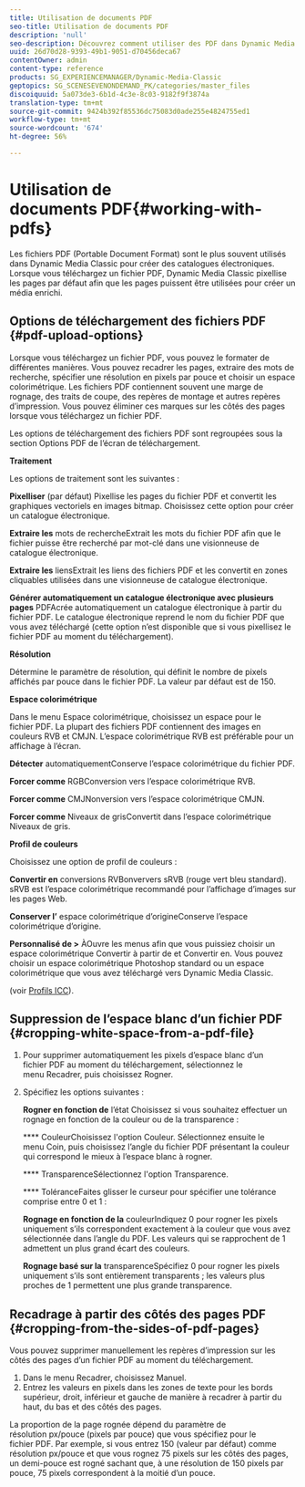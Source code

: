 ```yaml
---
title: Utilisation de documents PDF
seo-title: Utilisation de documents PDF
description: 'null'
seo-description: Découvrez comment utiliser des PDF dans Dynamic Media Classic.
uuid: 26d70d28-9393-49b1-9051-d70456deca67
contentOwner: admin
content-type: reference
products: SG_EXPERIENCEMANAGER/Dynamic-Media-Classic
geptopics: SG_SCENESEVENONDEMAND_PK/categories/master_files
discoiquuid: 5a073de3-6b1d-4c3e-8c03-9182f9f3874a
translation-type: tm+mt
source-git-commit: 9424b392f85536dc75083d0ade255e4824755ed1
workflow-type: tm+mt
source-wordcount: '674'
ht-degree: 56%

---
```



# Utilisation de documents PDF{#working-with-pdfs}

Les fichiers PDF (Portable Document Format) sont le plus souvent utilisés dans Dynamic Media Classic pour créer des catalogues électroniques. Lorsque vous téléchargez un fichier PDF, Dynamic Media Classic pixellise les pages par défaut afin que les pages puissent être utilisées pour créer un média enrichi.

## Options de téléchargement des fichiers PDF {#pdf-upload-options}

Lorsque vous téléchargez un fichier PDF, vous pouvez le formater de différentes manières. Vous pouvez recadrer les pages, extraire des mots de recherche, spécifier une résolution en pixels par pouce et choisir un espace colorimétrique. Les fichiers PDF contiennent souvent une marge de rognage, des traits de coupe, des repères de montage et autres repères d’impression. Vous pouvez éliminer ces marques sur les côtés des pages lorsque vous téléchargez un fichier PDF.

Les options de téléchargement des fichiers PDF sont regroupées sous la section Options PDF de l’écran de téléchargement.

**Traitement**

Les options de traitement sont les suivantes :

**Pixelliser**  (par défaut) Pixellise les pages du fichier PDF et convertit les graphiques vectoriels en images bitmap. Choisissez cette option pour créer un catalogue électronique. 

**Extraire les** mots de rechercheExtrait les mots du fichier PDF afin que le fichier puisse être recherché par mot-clé dans une visionneuse de catalogue électronique.

**Extraire les** liensExtrait les liens des fichiers PDF et les convertit en zones cliquables utilisées dans une visionneuse de catalogue électronique.

**Générer automatiquement un catalogue électronique avec plusieurs pages** PDFAcrée automatiquement un catalogue électronique à partir du fichier PDF. Le catalogue électronique reprend le nom du fichier PDF que vous avez téléchargé (cette option n’est disponible que si vous pixellisez le fichier PDF au moment du téléchargement).

**Résolution**

Détermine le paramètre de résolution, qui définit le nombre de pixels affichés par pouce dans le fichier PDF. La valeur par défaut est de 150.

**Espace colorimétrique**

Dans le menu Espace colorimétrique, choisissez un espace pour le fichier PDF. La plupart des fichiers PDF contiennent des images en couleurs RVB et CMJN. L’espace colorimétrique RVB est préférable pour un affichage à l’écran.

**Détecter** automatiquementConserve l’espace colorimétrique du fichier PDF.

**Forcer comme** RGBConversion vers l’espace colorimétrique RVB.

**Forcer comme** CMJNonversion vers l’espace colorimétrique CMJN.

**Forcer comme** Niveaux de grisConvertit dans l’espace colorimétrique Niveaux de gris.

**Profil de couleurs**

Choisissez une option de profil de couleurs :

**Convertir en** conversions RVBonververs sRVB (rouge vert bleu standard). sRVB est l’espace colorimétrique recommandé pour l’affichage d’images sur les pages Web.

**Conserver l’** espace colorimétrique d’origineConserve l’espace colorimétrique d’origine.

**Personnalisé de >** ÀOuvre les menus afin que vous puissiez choisir un espace colorimétrique Convertir à partir de et Convertir en. Vous pouvez choisir un espace colorimétrique Photoshop standard ou un espace colorimétrique que vous avez téléchargé vers Dynamic Media Classic.

(voir [Profils ICC](icc-profiles.md#icc_profiles)).

## Suppression de l’espace blanc d’un fichier PDF  {#cropping-white-space-from-a-pdf-file}

1. Pour supprimer automatiquement les pixels d’espace blanc d’un fichier PDF au moment du téléchargement, sélectionnez le menu Recadrer, puis choisissez Rogner.
1. Spécifiez les options suivantes :

   **Rogner en fonction de** l’état Choisissez si vous souhaitez effectuer un rognage en fonction de la couleur ou de la transparence :

   **** CouleurChoisissez l&#39;option Couleur. Sélectionnez ensuite le menu Coin, puis choisissez l’angle du fichier PDF présentant la couleur qui correspond le mieux à l’espace blanc à rogner.

   **** TransparenceSélectionnez l&#39;option Transparence.

   **** ToléranceFaites glisser le curseur pour spécifier une tolérance comprise entre 0 et 1 :

   **Rognage en fonction de la** couleurIndiquez 0 pour rogner les pixels uniquement s’ils correspondent exactement à la couleur que vous avez sélectionnée dans l’angle du PDF. Les valeurs qui se rapprochent de 1 admettent un plus grand écart des couleurs.

   **Rognage basé sur la** transparenceSpécifiez 0 pour rogner les pixels uniquement s’ils sont entièrement transparents ; les valeurs plus proches de 1 permettent une plus grande transparence.

## Recadrage à partir des côtés des pages PDF {#cropping-from-the-sides-of-pdf-pages}

Vous pouvez supprimer manuellement les repères d’impression sur les côtés des pages d’un fichier PDF au moment du téléchargement.

1. Dans le menu Recadrer, choisissez Manuel.
1. Entrez les valeurs en pixels dans les zones de texte pour les bords supérieur, droit, inférieur et gauche de manière à recadrer à partir du haut, du bas et des côtés des pages.

La proportion de la page rognée dépend du paramètre de résolution px/pouce (pixels par pouce) que vous spécifiez pour le fichier PDF. Par exemple, si vous entrez 150 (valeur par défaut) comme résolution px/pouce et que vous rognez 75 pixels sur les côtés des pages, un demi-pouce est rogné sachant que, à une résolution de 150 pixels par pouce, 75 pixels correspondent à la moitié d’un pouce.

